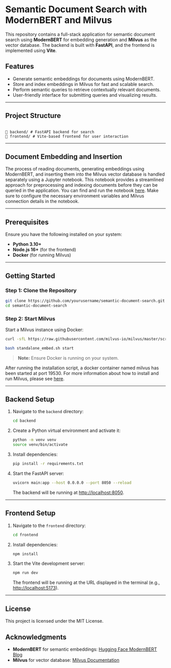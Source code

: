 # Semantic Document Search with ModernBERT and Milvus

This repository contains a full-stack application for semantic document search using **ModernBERT** for embedding generation and **Milvus** as the vector database. The backend is built with **FastAPI**, and the frontend is implemented using **Vite**.

## Features

- Generate semantic embeddings for documents using ModernBERT.
- Store and index embeddings in Milvus for fast and scalable search.
- Perform semantic queries to retrieve contextually relevant documents.
- User-friendly interface for submitting queries and visualizing results.

---

## Project Structure

```

📂 backend/ # FastAPI backend for search
📂 frontend/ # Vite-based frontend for user interaction
```

---

## Document Embedding and Insertion

The process of reading documents, generating embeddings using ModernBERT, and inserting them into the Milvus vector database is handled separately using a Jupyter notebook. This notebook provides a streamlined approach for preprocessing and indexing documents before they can be queried in the application. You can find and run the notebook [here](path/to/your/notebook.ipynb). Make sure to configure the necessary environment variables and Milvus connection details in the notebook.

---

## Prerequisites

Ensure you have the following installed on your system:

- **Python 3.10+**
- **Node.js 16+** (for the frontend)
- **Docker** (for running Milvus)

---

## Getting Started

### Step 1: Clone the Repository

```bash
git clone https://github.com/yourusername/semantic-document-search.git
cd semantic-document-search
```

### Step 2: Start Milvus

Start a Milvus instance using Docker:

```bash
curl -sfL https://raw.githubusercontent.com/milvus-io/milvus/master/scripts/standalone_embed.sh -o standalone_embed.sh

bash standalone_embed.sh start

```

> **Note:** Ensure Docker is running on your system.

After running the installation script, a docker container named milvus has been started at port 19530. For more information about how to install and run Milvus, please see [here](https://milvus.io/docs/install_standalone-docker.md).

---

## Backend Setup

1. Navigate to the `backend` directory:

   ```bash
   cd backend
   ```

2. Create a Python virtual environment and activate it:

   ```bash
   python -m venv venv
   source venv/bin/activate
   ```

3. Install dependencies:

   ```bash
   pip install -r requirements.txt
   ```

4. Start the FastAPI server:
   ```bash
   uvicorn main:app --host 0.0.0.0 --port 8050 --reload
   ```
   The backend will be running at [http://localhost:8050](http://localhost:8050).

---

## Frontend Setup

1. Navigate to the `frontend` directory:

   ```bash
   cd frontend
   ```

2. Install dependencies:

   ```bash
   npm install
   ```

3. Start the Vite development server:
   ```bash
   npm run dev
   ```
   The frontend will be running at the URL displayed in the terminal (e.g., [http://localhost:5173](http://localhost:5173)).

---

## License

This project is licensed under the MIT License.

## Acknowledgments

- **ModernBERT** for semantic embeddings: [Hugging Face ModernBERT Blog](https://huggingface.co/blog/modernbert)
- **Milvus** for vector database: [Milvus Documentation](https://milvus.io/docs)

```

```

```

```

```

```

